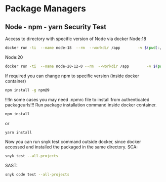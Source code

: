 # Package Managers
## Node - npm - yarn Security Test
Access to directory with specific version of Node via docker
Node:18
```sh
docker run -ti  --name node-18  --rm  --workdir /app        -v $(pwd):/app/  -v ~/.ssh:/root/.ssh  node:18  /bin/sh
```
Node:20
```sh
docker run -ti  --name node-20-12-0 --rm  --workdir /app        -v $(pwd):/app/  -v ~/.ssh:/root/.ssh  node:20.12.0  /bin/sh
```
If required you can change npm to specific version (inside docker container)
```sh
npm install -g npm@9 
```
!!!In some cases you may need .npmrc file to install from authenticated packageurls!!!
Run package installation command inside docker container.
```sh
npm install
```
or
```sh
yarn install
```
Now you can run snyk test command outside docker, since docker accessed and installed the packaged in the same directory.
SCA:
```sh
snyk test --all-projects
```
SAST:
```sh
snyk code test --all-projects
```
